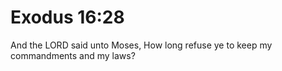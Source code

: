 # Exodus 16:28

And the LORD said unto Moses, How long refuse ye to keep my commandments and my laws?